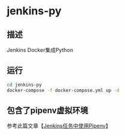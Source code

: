 # jenkins-py

## 描述
Jenkins Docker集成Python

## 运行
```bash
cd jenkins-py
docker-compose -f docker-compose.yml up -d
```

## 包含了pipenv虚拟环境
参考此篇文章【[Jenkins任务中使用Pipenv](https://joker-desire.github.io/2022/07/02/)】

